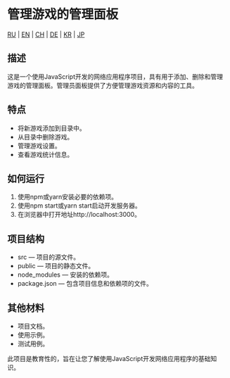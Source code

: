 # 管理游戏的管理面板

[RU](/README.md) | [EN](README_EN.md) | [CH](README_CH.md) | [DE](README_DE.md) | [KR](README_KR.md) | [JP](README_JP.md)

## 描述

这是一个使用JavaScript开发的网络应用程序项目，具有用于添加、删除和管理游戏的管理面板。管理员面板提供了方便管理游戏资源和内容的工具。

## 特点

* 将新游戏添加到目录中。
* 从目录中删除游戏。
* 管理游戏设置。
* 查看游戏统计信息。

## 如何运行

1. 使用npm或yarn安装必要的依赖项。
2. 使用npm start或yarn start启动开发服务器。
3. 在浏览器中打开地址http://localhost:3000。

## 项目结构

* src — 项目的源文件。
* public — 项目的静态文件。
* node_modules — 安装的依赖项。
* package.json — 包含项目信息和依赖项的文件。

## 其他材料

* 项目文档。
* 使用示例。
* 测试用例。

此项目是教育性的，旨在让您了解使用JavaScript开发网络应用程序的基础知识。
